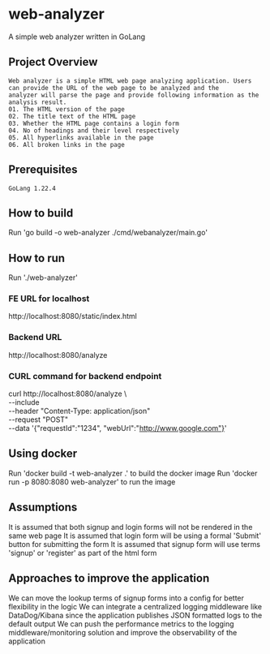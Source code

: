 # web-analyzer
A simple web analyzer written in GoLang

## Project Overview
    Web analyzer is a simple HTML web page analyzing application. Users can provide the URL of the web page to be analyzed and the
    analyzer will parse the page and provide following information as the analysis result.
    01. The HTML version of the page
    02. The title text of the HTML page
    03. Whether the HTML page contains a login form
    04. No of headings and their level respectively
    05. All hyperlinks available in the page
    06. All broken links in the page

## Prerequisites
    GoLang 1.22.4

## How to build
   Run 'go build -o web-analyzer ./cmd/webanalyzer/main.go' 
   
## How to run
   Run './web-analyzer'

### FE URL for localhost
   http://localhost:8080/static/index.html
### Backend URL
   http://localhost:8080/analyze
### CURL command for backend endpoint
   curl http://localhost:8080/analyze \           
   --include \
   --header "Content-Type: application/json" \
   --request "POST" \
   --data '{"requestId":"1234", "webUrl":"http://www.google.com"}'
## Using docker
   Run 'docker build -t web-analyzer .' to build the docker image
   Run 'docker run -p 8080:8080 web-analyzer' to run the image
## Assumptions
   It is assumed that both signup and login forms will not be rendered in the same web page
   It is assumed that login form will be using a formal 'Submit' button for submitting the form
   It is assumed that signup form will use terms 'signup' or 'register' as part of the html form
## Approaches to improve the application
   We can move the lookup terms of signup forms into a config for better flexibility in the logic
   We can integrate a centralized logging middleware like DataDog/Kibana since the application publishes JSON formatted logs to the default output
   We can push the performance metrics to the logging middleware/monitoring solution and improve the observability of the application
   
   